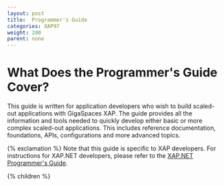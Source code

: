 ```yaml
---
layout: post
title:  Programmer's Guide
categories: XAP97
weight: 200
parent: none
---
```


# What Does the Programmer's Guide Cover?

This guide is written for application developers who wish to build scaled-out applications with GigaSpaces XAP. The guide provides all the information and tools needed to quickly develop either basic or more complex scaled-out applications. This includes reference documentation, foundations, APIs, configurations and more advanced topics.

{% exclamation %} Note that this guide is specific to XAP developers. For instructions for XAP.NET developers, please refer to the [XAP.NET Programmer's Guide]({%currentneturl%}/programmers-guide.html).

{% children %}
